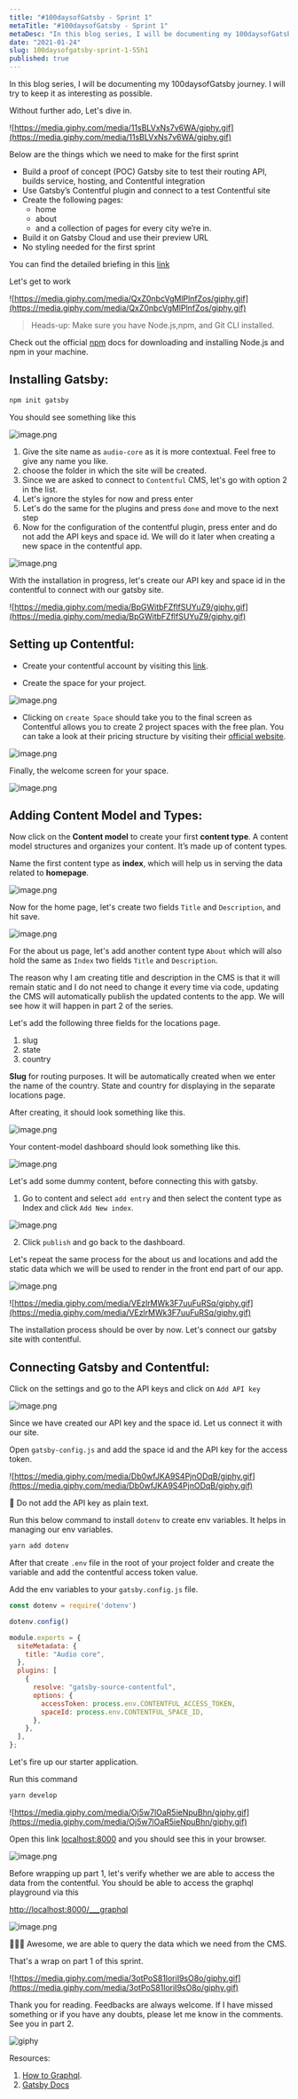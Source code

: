 ```yaml
---
title: "#100daysofGatsby - Sprint 1"
metaTitle: "#100daysofGatsby - Sprint 1"
metaDesc: "In this blog series, I will be documenting my 100daysofGatsby journey. I will try to keep it as inter..."
date: "2021-01-24"
slug: 100daysofgatsby-sprint-1-55h1
published: true
---
```


In this blog series, I will be documenting my 100daysofGatsby journey. I will try to keep it as interesting as possible.

Without further ado, Let's dive in.

![https://media.giphy.com/media/11sBLVxNs7v6WA/giphy.gif](https://media.giphy.com/media/11sBLVxNs7v6WA/giphy.gif)

Below are the things which we need to make for the first sprint

- Build a proof of concept (POC) Gatsby site to test their routing API, builds service, hosting, and Contentful integration
- Use Gatsby’s Contentful plugin and connect to a test Contentful site
- Create the following pages:
    - home
    - about
    - and a collection of pages for every city we’re in.
- Build it on Gatsby Cloud and use their preview URL
- No styling needed for the first sprint

You can find the detailed briefing in this [link](https://gatsbyjs.com/blog/100days-challenge-1/)


Let's get to work

![https://media.giphy.com/media/QxZ0nbcVgMlPlnfZos/giphy.gif](https://media.giphy.com/media/QxZ0nbcVgMlPlnfZos/giphy.gif)


> Heads-up: Make sure you have Node.js,npm, and Git CLI installed. 

Check out the official [npm](https://docs.npmjs.com/downloading-and-installing-node-js-and-npm
) docs for downloading and installing Node.js and npm in your machine. 

## Installing Gatsby:

```bash
npm init gatsby
```

You should see something like this

![image.png](https://cdn.hashnode.com/res/hashnode/image/upload/v1611415247213/XFB0NUYHp.png)

1. Give the site name as `audio-core` as it is more contextual. Feel free to give any name you like.
2. choose the folder in which the site will be created.
3. Since we are asked to connect to `Contentful` CMS, let's go with option 2 in the list.
4. Let's ignore the styles for now and press enter
5. Let's do the same for the plugins and press `done` and move to the next step
6. Now for the configuration of the contentful plugin, press enter and do not add the API keys and space id. We will do it later when creating a new space in the contentful app.


![image.png](https://cdn.hashnode.com/res/hashnode/image/upload/v1611416416219/uriNC3SR0.png)


With the installation in progress, let's create our API key and space id in the contentful to connect with our gatsby site.

![https://media.giphy.com/media/BpGWitbFZflfSUYuZ9/giphy.gif](https://media.giphy.com/media/BpGWitbFZflfSUYuZ9/giphy.gif)

## Setting up Contentful:

- Create your contentful account by visiting this [link](https://www.contentful.com/sign-up/).

- Create the space for your project. 

![image.png](https://cdn.hashnode.com/res/hashnode/image/upload/v1611429265559/xIbOPG0f_.png)

- Clicking on `create Space` should take you to the final screen as Contentful allows you to create 2 project spaces with the free plan. You can take a look at their pricing structure by visiting their [official website](https://www.contentful.com/pricing/).

![image.png](https://cdn.hashnode.com/res/hashnode/image/upload/v1611429358206/dBNIvXNmQ.png)

Finally, the welcome screen for your space.

![image.png](https://cdn.hashnode.com/res/hashnode/image/upload/v1611429420383/Bw9tNxMGA.png)

## Adding Content Model and Types: 

Now click on the **Content model** to create your first **content type**. A content model structures and organizes your content. It’s made up of content types. 

Name the first content type as **index**, which will help us in serving the data related to **homepage**.

![image.png](https://cdn.hashnode.com/res/hashnode/image/upload/v1611418177399/N8Wm4ZFkV.png)

Now for the home page, let's create two fields `Title` and `Description`, and hit save.

![image.png](https://cdn.hashnode.com/res/hashnode/image/upload/v1611418228466/oo-_WSAis.png)

For the about us page, let's add another content type `About` which will also hold the same as `Index` two fields `Title` and `Description`.


The reason why I am creating title and description in the CMS is that it will remain static and I do not need to change it every time via code, updating the CMS will automatically publish the updated contents to the app. We will see how it will happen in part 2 of the series.


Let's add the following three fields for the locations page.

1. slug 
2. state 
3. country

**Slug** for routing purposes. It will be automatically created when we enter the name of the country. State and country for displaying in the separate locations page.

After creating, it should look something like this.

![image.png](https://cdn.hashnode.com/res/hashnode/image/upload/v1611418507765/7s4a18Qa4.png)

Your content-model dashboard should look something like this.

![image.png](https://cdn.hashnode.com/res/hashnode/image/upload/v1611418651203/px3TnmzNt.png)

Let's add some dummy content, before connecting this with gatsby.

1. Go to content and select `add entry` and then select the content type as Index and click `Add New index`. 

![image.png](https://cdn.hashnode.com/res/hashnode/image/upload/v1611418674144/F95KlBTGG.png)

2. Click `publish` and go back to the dashboard. 

Let's repeat the same process for the about us and locations and add the static data which we will be used to render in the front end part of our app. 

![image.png](https://cdn.hashnode.com/res/hashnode/image/upload/v1611418832239/Ftq35h1Cj.png)

![https://media.giphy.com/media/VEzlrMWk3F7uuFuRSq/giphy.gif](https://media.giphy.com/media/VEzlrMWk3F7uuFuRSq/giphy.gif)

The installation process should be over by now. Let's connect our gatsby site with contentful.

## Connecting Gatsby and Contentful:

Click on the settings and go to the API keys and click on `Add API key` 

![image.png](https://cdn.hashnode.com/res/hashnode/image/upload/v1611418786996/n5NxKJR3C.png)

Since we have created our API key and the space id. Let us connect it with our site. 

Open `gatsby-config.js` and add the space id and the API key for the access token. 

![https://media.giphy.com/media/Db0wfJKA9S4PjnODqB/giphy.gif](https://media.giphy.com/media/Db0wfJKA9S4PjnODqB/giphy.gif)

🚨  Do not add the API key as plain text. 

Run this below command to install `dotenv` to create env variables. It helps in managing our env variables. 

```bash
yarn add dotenv
```

After that create `.env` file in the root of your project folder and create the variable and add the contentful access token value.

Add the env variables to your `gatsby.config.js` file. 

```jsx
const dotenv = require('dotenv')

dotenv.config()

module.exports = {
  siteMetadata: {
    title: "Audio core",
  },
  plugins: [
    {
      resolve: "gatsby-source-contentful",
      options: {
        accessToken: process.env.CONTENTFUL_ACCESS_TOKEN,
        spaceId: process.env.CONTENTFUL_SPACE_ID,
      },
    },
  ],
};
```

Let's fire up our starter application. 

Run this command

```bash
yarn develop
```

![https://media.giphy.com/media/Oj5w7lOaR5ieNpuBhn/giphy.gif](https://media.giphy.com/media/Oj5w7lOaR5ieNpuBhn/giphy.gif)

Open this link [localhost:8000](http://localhost:8000) and you should see this in your browser.


![image.png](https://cdn.hashnode.com/res/hashnode/image/upload/v1611418935453/a0WERC80p.png)

Before wrapping up part 1, let's verify whether we are able to access the data from the contentful. You should be able to access the graphql playground via this 

[http://localhost:8000/___graphql](http://localhost:8000/___graphql)


![image.png](https://cdn.hashnode.com/res/hashnode/image/upload/v1611428303766/8oCauutTi.png)

🎉🎉🎉 Awesome, we are able to query the data which we need from the CMS.

That's a wrap on part 1 of this sprint.

![https://media.giphy.com/media/3otPoS81loriI9sO8o/giphy.gif](https://media.giphy.com/media/3otPoS81loriI9sO8o/giphy.gif)


Thank you for reading. Feedbacks are always welcome. If I have missed something or if you have any doubts, please let me know in the comments. See you in part 2.

![giphy](https://media.giphy.com/media/lOJKLVYkNDWN8GoPoA/giphy.gif)


Resources:

1. [How to Graphql](https://www.howtographql.com/basics/0-introduction/).
2. [Gatsby Docs](https://www.gatsbyjs.com/docs/)


